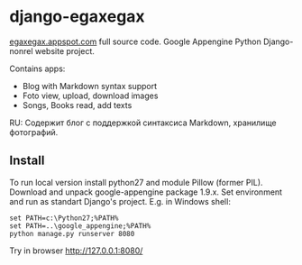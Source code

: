 django-egaxegax
===============

[egaxegax.appspot.com](http://egaxegax.appspot.com) full source code. Google Appengine Python Django-nonrel website project.

Contains apps:

* Blog with Markdown syntax support
* Foto view, upload, download images
* Songs, Books read, add texts

RU: Содержит блог с поддержкой синтаксиса Markdown, хранилище фотографий.

## Install

To run local version install python27 and module Pillow (former PIL).
Download and unpack google-appengine package 1.9.x. 
Set environment and run as standart Django's project. E.g. in Windows shell:

    set PATH=c:\Python27;%PATH%
    set PATH=..\google_appengine;%PATH%
    python manage.py runserver 8080

Try in browser http://127.0.0.1:8080/
